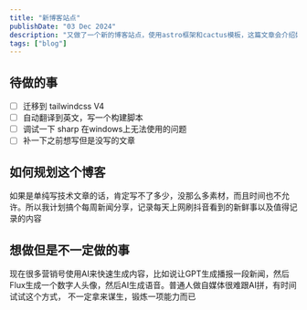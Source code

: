 ```yaml
---
title: "新博客站点"
publishDate: "03 Dec 2024"
description: "又做了一个新的博客站点，使用astro框架和cactus模板，这篇文章会介绍如何使用这个模板来写作，并且介绍一下待做的事"
tags: ["blog"]
---
```


## 待做的事

- [ ] 迁移到 tailwindcss V4
- [ ] 自动翻译到英文，写一个构建脚本
- [ ] 调试一下 sharp 在windows上无法使用的问题
- [ ] 补一下之前想写但是没写的文章

## 如何规划这个博客

如果是单纯写技术文章的话，肯定写不了多少，没那么多素材，而且时间也不允许。所以我计划搞个每周新闻分享，记录每天上网刷抖音看到的新鲜事以及值得记录的内容

## 想做但是不一定做的事

现在很多营销号使用AI来快速生成内容，比如说让GPT生成播报一段新闻，然后Flux生成一个数字人头像，然后AI生成语音。普通人做自媒体很难跟AI拼，有时间试试这个方式，
不一定拿来谋生，锻炼一项能力而已
